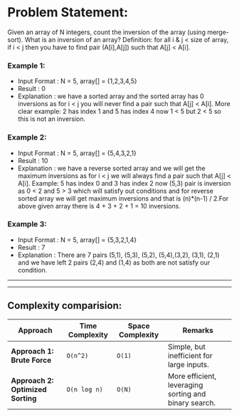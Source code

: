 # Problem Statement: 
Given an array of N integers, count the inversion of the array (using merge-sort).
What is an inversion of an array? Definition: for all i & j < size of array, if i < j then you have to find pair (A[i],A[j]) such that A[j] < A[i].

### Example 1:
- Input Format
: N = 5, array[] = {1,2,3,4,5}
- Result
: 0
- Explanation
: we have a sorted array and the sorted array has 0 inversions as for i < j you will never find a pair such that A[j] < A[i]. More clear example: 2 has index 1 and 5 has index 4 now 1 < 5 but 2 < 5 so this is not an inversion.

### Example 2:
- Input Format
: N = 5, array[] = {5,4,3,2,1}
- Result
: 10
- Explanation
: we have a reverse sorted array and we will get the maximum inversions as for i < j we will always find a pair such that A[j] < A[i]. Example: 5 has index 0 and 3 has index 2 now (5,3) pair is inversion as 0 < 2 and 5 > 3 which will satisfy out conditions and for reverse sorted array we will get maximum inversions and that is (n)*(n-1) / 2.For above given array there is 4 + 3 + 2 + 1 = 10 inversions.

### Example 3:
- Input Format
: N = 5, array[] = {5,3,2,1,4}
- Result
: 7
- Explanation
: There are 7 pairs (5,1), (5,3), (5,2), (5,4),(3,2), (3,1), (2,1) and we have left 2 pairs (2,4) and (1,4) as both are not satisfy our condition. 

---

---

## Complexity comparision:
| **Approach**               | **Time Complexity**   | **Space Complexity**  | **Remarks**                                      |
|----------------------------|-----------------------|-----------------------|--------------------------------------------------|
| **Approach 1: Brute Force**  | `O(n^2)`              | `O(1)`                | Simple, but inefficient for large inputs.        |
| **Approach 2: Optimized Sorting** | `O(n log n)`         | `O(N)`          | More efficient, leveraging sorting and binary search. |

